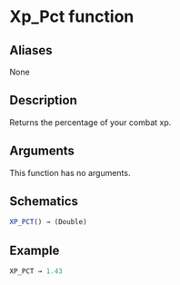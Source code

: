 # Xp_Pct function

## Aliases

None

## Description

Returns the percentage of your combat xp.

## Arguments

This function has no arguments.

## Schematics

```js
XP_PCT() → (Double)
```

## Example

```js
XP_PCT → 1.43
```
